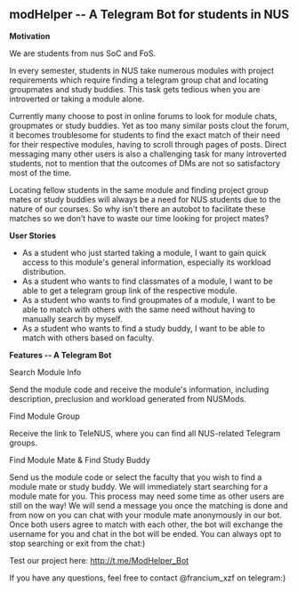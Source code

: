 ## modHelper -- A Telegram Bot for students in NUS

**Motivation**

We are students from nus SoC and FoS.

In every semester, students in NUS take numerous modules with project requirements which require finding a telegram group chat and locating groupmates and study buddies. This task gets tedious when you are introverted or taking a module alone. 

Currently many choose to post in online forums to look for module chats, groupmates or study buddies. Yet as too many similar posts clout the forum, it becomes troublesome for students to find the exact match of their need for their respective modules, having to scroll through pages of posts. Direct messaging many other users is also a challenging task for many introverted students, not to mention that the outcomes of DMs are not so satisfactory most of the time. 

Locating fellow students in the same module and finding project group mates or study buddies will always be a need for NUS students due to the nature of our courses. So why isn't there an autobot to facilitate these matches so we don’t have to waste our time looking for project mates?  

**User Stories**

- As a student who just started taking a module, I want to gain quick access to this module's general information, especially its workload distribution.
- As a student who wants to find classmates of a module, I want to be able to get a telegram group link of the respective module.
- As a student who wants to find groupmates of a module, I want to be able to match with others with the same need without having to manually search by myself.
- As a student who wants to find a study buddy, I want to be able to match with others based on faculty.

**Features -- A Telegram Bot**

Search Module Info

Send the module code and receive the module's information, including description, preclusion and workload generated from NUSMods.

Find Module Group

Receive the link to TeleNUS, where you can find all NUS-related Telegram groups.

Find Module Mate & Find Study Buddy

Send us the module code or select the faculty that you wish to find a module mate or study buddy. We will immediately start searching for a module mate for you. This process may need some time as other users are still on the way!
We will send a message you once the matching is done and from now on you can chat with your module mate anonymously in our bot. Once both users agree to match with each other, the bot will exchange the username for you and chat in the bot will be ended.
You can always opt to stop searching or exit from the chat:)

Test our project here: http://t.me/ModHelper_Bot

If you have any questions, feel free to contact @francium_xzf on telegram:)
